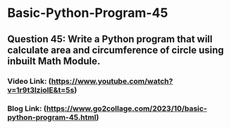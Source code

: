 # Basic-Python-Program-45

## Question 45: Write a Python program that will calculate area and circumference of circle using inbuilt Math Module.

### Video Link: (https://www.youtube.com/watch?v=1r9t3lzioIE&t=5s)

### Blog Link: (https://www.go2collage.com/2023/10/basic-python-program-45.html)
